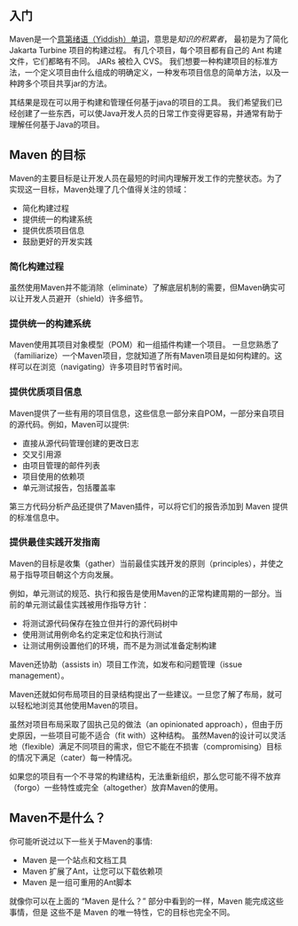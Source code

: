 ## 入门
<!--
Licensed to the Apache Software Foundation (ASF) under one
or more contributor license agreements.  See the NOTICE file
distributed with this work for additional information
regarding copyright ownership.  The ASF licenses this file
to you under the Apache License, Version 2.0 (the
"License"); you may not use this file except in compliance
with the License.  You may obtain a copy of the License at

    http://www.apache.org/licenses/LICENSE-2.0

Unless required by applicable law or agreed to in writing,
software distributed under the License is distributed on an
"AS IS" BASIS, WITHOUT WARRANTIES OR CONDITIONS OF ANY
KIND, either express or implied.  See the License for the
specific language governing permissions and limitations
under the License.
-->

Maven是一个[意第绪语（Yiddish）单词](https://en.wikipedia.org/wiki/Maven)，意思是*知识的积累者*，
最初是为了简化 Jakarta Turbine 项目的构建过程。 有几个项目，每个项目都有自己的 Ant 构建文件，它们都略有不同。 JARs 被检入 CVS。
我们想要一种构建项目的标准方法，一个定义项目由什么组成的明确定义，一种发布项目信息的简单方法，以及一种跨多个项目共享jar的方法。

其结果是现在可以用于构建和管理任何基于java的项目的工具。
我们希望我们已经创建了一些东西，可以使Java开发人员的日常工作变得更容易，并通常有助于理解任何基于Java的项目。

## Maven 的目标

Maven的主要目标是让开发人员在最短的时间内理解开发工作的完整状态。为了实现这一目标，Maven处理了几个值得关注的领域：

- 简化构建过程
- 提供统一的构建系统
- 提供优质项目信息
- 鼓励更好的开发实践

### 简化构建过程

虽然使用Maven并不能消除（eliminate）了解底层机制的需要，但Maven确实可以让开发人员避开（shield）许多细节。

### 提供统一的构建系统

Maven使用其项目对象模型（POM）和一组插件构建一个项目。
一旦您熟悉了（familiarize）一个Maven项目，您就知道了所有Maven项目是如何构建的。这样可以在浏览（navigating）许多项目时节省时间。

### 提供优质项目信息

Maven提供了一些有用的项目信息，这些信息一部分来自POM，一部分来自项目的源代码。例如，Maven可以提供:

-   直接从源代码管理创建的更改日志
-   交叉引用源
-   由项目管理的邮件列表
-   项目使用的依赖项
-   单元测试报告，包括覆盖率

第三方代码分析产品还提供了Maven插件，可以将它们的报告添加到 Maven 提供的标准信息中。

### 提供最佳实践开发指南

Maven的目标是收集（gather）当前最佳实践开发的原则（principles），并使之易于指导项目朝这个方向发展。

例如，单元测试的规范、执行和报告是使用Maven的正常构建周期的一部分。当前的单元测试最佳实践被用作指导方针：

-   将测试源代码保存在独立但并行的源代码树中
-   使用测试用例命名约定来定位和执行测试
-   让测试用例设置他们的环境，而不是为测试准备定制构建

Maven还协助（assists in）项目工作流，如发布和问题管理（issue management）。

Maven还就如何布局项目的目录结构提出了一些建议。一旦您了解了布局，就可以轻松地浏览其他使用Maven的项目。

虽然对项目布局采取了固执己见的做法（an opinionated approach），但由于历史原因，一些项目可能不适合（fit with）这种结构。
虽然Maven的设计可以灵活地（flexible）满足不同项目的需求，但它不能在不损害（compromising）目标的情况下满足（cater）每一种情况。

如果您的项目有一个不寻常的构建结构，无法重新组织，那么您可能不得不放弃（forgo）一些特性或完全（altogether）放弃Maven的使用。

## Maven不是什么？

你可能听说过以下一些关于Maven的事情:

-   Maven 是一个站点和文档工具
-   Maven 扩展了Ant，让您可以下载依赖项
-   Maven 是一组可重用的Ant脚本

就像你可以在上面的 “Maven 是什么？” 部分中看到的一样，Maven 能完成这些事情，但是 
这些不是 Maven 的唯一特性，它的目标也完全不同。

